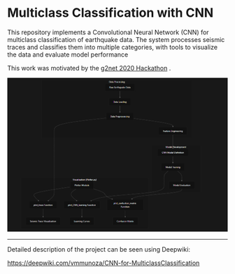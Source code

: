 # Multiclass Classification with CNN

This repository implements a Convolutional Neural Network (CNN) for multiclass classification of earthquake data. The system processes seismic traces and classifies them into multiple categories, with tools to visualize the data and evaluate model performance

This work was motivated by the [g2net 2020 Hackathon](https://indico.ego-gw.it/event/46/overview) .

<img src="deepwiki.png" alt="drawing" />

_____________________________________

Detailed description of the project can be seen using Deepwiki:

https://deepwiki.com/vmmunoza/CNN-for-MulticlassClassification 
